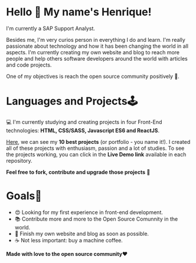 # Hello 👋 My name's Henrique!

I'm currently a SAP Support Analyst. 

Besides me, I'm very curios person in everything I do and learn. I'm really passionate about technology and how it has been changing the world in all aspects. I'm currently creating my own website and blog to reach more people and help others software developers around the world with articles and code projects. 

One of my objectives is reach the open source community positively 🦸. 

# Languages and Projects🕹️

💻 I'm currently studying and creating projects in four Front-End technologies: **HTML, CSS/SASS, Javascript ES6 and ReactJS**. 

[Here](), we can see my **10 best projects** (or portfolio - you name it!). I created all of these projects with enthusiasm, passion and a lot of studies. To see the projects working, you can click in the **Live Demo link** available in each repository. 

**Feel free to fork, contribute and upgrade those projects** 🖖

# Goals🚀

- 😍 Looking for my first experience in front-end development.
- 📚 Contribute more and more to the Open Source Comunnity in the world. 
- 🎯 Finish my own website and blog as soon as possible.
- ☕ Not less important: buy a machine coffee.


**Made with love to the open source community**❤️

